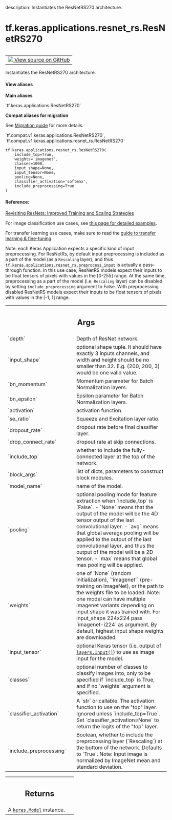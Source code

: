 description: Instantiates the ResNetRS270 architecture.

<div itemscope itemtype="http://developers.google.com/ReferenceObject">
<meta itemprop="name" content="tf.keras.applications.resnet_rs.ResNetRS270" />
<meta itemprop="path" content="Stable" />
</div>

# tf.keras.applications.resnet_rs.ResNetRS270

<!-- Insert buttons and diff -->

<table class="tfo-notebook-buttons tfo-api nocontent" align="left">
<td>
  <a target="_blank" href="https://github.com/keras-team/keras/tree/v2.9.0/keras/applications/resnet_rs.py#L914-L941">
    <img src="https://www.tensorflow.org/images/GitHub-Mark-32px.png" />
    View source on GitHub
  </a>
</td>
</table>



Instantiates the ResNetRS270 architecture.

<section class="expandable">
  <h4 class="showalways">View aliases</h4>
  <p>
<b>Main aliases</b>
<p>`tf.keras.applications.ResNetRS270`</p>

<b>Compat aliases for migration</b>
<p>See
<a href="https://www.tensorflow.org/guide/migrate">Migration guide</a> for
more details.</p>
<p>`tf.compat.v1.keras.applications.ResNetRS270`, `tf.compat.v1.keras.applications.resnet_rs.ResNetRS270`</p>
</p>
</section>

<pre class="devsite-click-to-copy prettyprint lang-py tfo-signature-link">
<code>tf.keras.applications.resnet_rs.ResNetRS270(
    include_top=True,
    weights=&#x27;imagenet&#x27;,
    classes=1000,
    input_shape=None,
    input_tensor=None,
    pooling=None,
    classifier_activation=&#x27;softmax&#x27;,
    include_preprocessing=True
)
</code></pre>



<!-- Placeholder for "Used in" -->


#### Reference:


[Revisiting ResNets: Improved Training and Scaling Strategies](
https://arxiv.org/pdf/2103.07579.pdf)

For image classification use cases, see
[this page for detailed examples](
https://keras.io/api/applications/#usage-examples-for-image-classification-models).

For transfer learning use cases, make sure to read the
[guide to transfer learning & fine-tuning](
https://keras.io/guides/transfer_learning/).

Note: each Keras Application expects a specific kind of input preprocessing.
For ResNetRs, by default input preprocessing is included as a part of the
model (as a `Rescaling` layer), and thus
<a href="../../../../tf/keras/applications/resnet_rs/preprocess_input.md"><code>tf.keras.applications.resnet_rs.preprocess_input</code></a> is actually a
pass-through function. In this use case, ResNetRS models expect their inputs
to be float tensors of pixels with values in the [0-255] range.
At the same time, preprocessing as a part of the model (i.e. `Rescaling`
layer) can be disabled by setting `include_preprocessing` argument to False.
With preprocessing disabled ResNetRS models expect their inputs to be float
tensors of pixels with values in the [-1, 1] range.

<!-- Tabular view -->
 <table class="responsive fixed orange">
<colgroup><col width="214px"><col></colgroup>
<tr><th colspan="2"><h2 class="add-link">Args</h2></th></tr>

<tr>
<td>
`depth`
</td>
<td>
Depth of ResNet network.
</td>
</tr><tr>
<td>
`input_shape`
</td>
<td>
optional shape tuple. It should have exactly 3 inputs
channels, and width and height should be no smaller than 32.
E.g. (200, 200, 3) would be one valid value.
</td>
</tr><tr>
<td>
`bn_momentum`
</td>
<td>
Momentum parameter for Batch Normalization layers.
</td>
</tr><tr>
<td>
`bn_epsilon`
</td>
<td>
Epsilon parameter for Batch Normalization layers.
</td>
</tr><tr>
<td>
`activation`
</td>
<td>
activation function.
</td>
</tr><tr>
<td>
`se_ratio`
</td>
<td>
Squeeze and Excitation layer ratio.
</td>
</tr><tr>
<td>
`dropout_rate`
</td>
<td>
dropout rate before final classifier layer.
</td>
</tr><tr>
<td>
`drop_connect_rate`
</td>
<td>
dropout rate at skip connections.
</td>
</tr><tr>
<td>
`include_top`
</td>
<td>
whether to include the fully-connected layer at the top of
the network.
</td>
</tr><tr>
<td>
`block_args`
</td>
<td>
list of dicts, parameters to construct block modules.
</td>
</tr><tr>
<td>
`model_name`
</td>
<td>
name of the model.
</td>
</tr><tr>
<td>
`pooling`
</td>
<td>
optional pooling mode for feature extraction when `include_top`
is `False`.
- `None` means that the output of the model will be
    the 4D tensor output of the
    last convolutional layer.
- `avg` means that global average pooling
    will be applied to the output of the
    last convolutional layer, and thus
    the output of the model will be a 2D tensor.
- `max` means that global max pooling will
    be applied.
</td>
</tr><tr>
<td>
`weights`
</td>
<td>
one of `None` (random initialization), `'imagenet'`
(pre-training on ImageNet), or the path to the weights file to be
loaded.  Note: one model can have multiple imagenet variants
depending on input shape it was trained with. For input_shape
224x224 pass `imagenet-i224` as argument. By default, highest input
shape weights are downloaded.
</td>
</tr><tr>
<td>
`input_tensor`
</td>
<td>
optional Keras tensor (i.e. output of <a href="../../../../tf/keras/Input.md"><code>layers.Input()</code></a>) to
use as image input for the model.
</td>
</tr><tr>
<td>
`classes`
</td>
<td>
optional number of classes to classify images into, only to be
specified if `include_top` is True, and if no `weights` argument is
specified.
</td>
</tr><tr>
<td>
`classifier_activation`
</td>
<td>
A `str` or callable. The activation function to
use on the "top" layer. Ignored unless `include_top=True`. Set
`classifier_activation=None` to return the logits of the "top" layer.
</td>
</tr><tr>
<td>
`include_preprocessing`
</td>
<td>
Boolean, whether to include the preprocessing layer
(`Rescaling`) at the bottom of the network. Defaults to `True`.
Note: Input image is normalized by ImageNet mean and standard deviation.
</td>
</tr>
</table>



<!-- Tabular view -->
 <table class="responsive fixed orange">
<colgroup><col width="214px"><col></colgroup>
<tr><th colspan="2"><h2 class="add-link">Returns</h2></th></tr>
<tr class="alt">
<td colspan="2">
A <a href="../../../../tf/keras/Model.md"><code>keras.Model</code></a> instance.
</td>
</tr>

</table>

